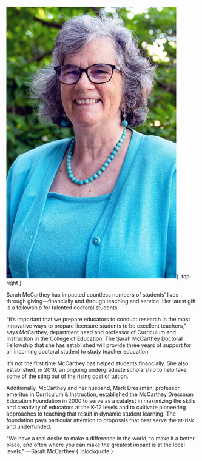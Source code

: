 ﻿---
layout: article.liquid
pageTitle: McCarthey Doctoral Fellowship Supports Teacher Education Scholars
url: mccarthey
---
![Sarah Mccarthey](/img/sarah_mccarthey.png){ .top-right }

Sarah McCarthey has impacted countless numbers of students’ lives through giving—financially and through teaching and service. Her latest gift is a fellowship for talented doctoral students.

“It’s important that we prepare educators to conduct research in the most innovative ways to prepare licensure students to be excellent teachers,” says McCarthey, department head and professor of Curriculum and Instruction in the College of Education. The Sarah McCarthey Doctoral Fellowship that she has established will provide three years of support for an incoming doctoral student to study teacher education.

It’s not the first time McCarthey has helped students financially. She also established, in 2016, an ongoing undergraduate scholarship to help take some of the sting out of the rising cost of tuition.

Additionally, McCarthey and her husband, Mark Dressman, professor emeritus in Curriculum & Instruction, established the McCarthey Dressman Education Foundation in 2000 to serve as a catalyst in maximizing the skills and creativity of educators at the K-12 levels and to cultivate pioneering approaches to teaching that result in dynamic student learning. The foundation pays particular attention to proposals that best serve the at-risk and underfunded.

"We have a real desire to make a difference in the world, to make it a better place, and often where you can make the greatest impact is at the local levels.” —Sarah McCarthey { .blockquote }